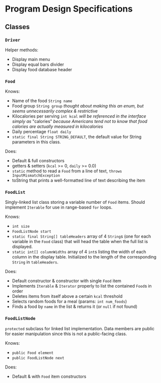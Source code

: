 # Program Design Specifications
## Classes
### `Driver`
Helper methods:
- Display main menu
- Display equal bars divider
- Display food database header

### `Food`
Knows:
- Name of the food `String name`
- Food group `String group` *thought about making this an enum, but seems unnecessarily complex & restrictive*
- Kilocalories per serving `int kcal` *will be referenced in the interface simply as* "calories" *because Americans tend not to know that food calories are actually measured in kilocalories*
- Daily percentage `float daily`
- `static final String STRING_DEFAULT`, the default value for String parameters in this class.

Does:
- Default & full constructors
- getters & setters (`kcal` >= 0, `daily` >= 0.0)
- `static` method to read a `Food` from a line of text, `throws InputMismatchException`
- toString that prints a well-formatted line of text describing the item

### `FoodList`
Singly-linked list class storing a variable number of `Food` items.
Should implement `Iterable` for use in range-based `for` loops.

Knows:
- `int size`
- `FoodListNode start`
- `static final String[] tableHeaders` array of 4 `String`s (one for each variable in the `Food` class) that will head the table when the full list is displayed.
- `static int[] columnWidths` array of 4 `int`s listing the width of each column in the display table. Initialized to the length of the corresponding `String` in `tableHeaders`.

Does:
- Default constructor & constructor with single `Food` item
- Implements `Iterable` & `Iterator` properly to list the contained `Food`s in order
- Deletes items from itself above a certain `kcal` threshold
- Selects random foods for a meal (params: `int num_foods`)
- Finds a food by `name` in the list & returns it (or `null` if not found)

### `FoodListNode`
`protected` subclass for linked list implementation. Data members are
public for easier manipulation since this is not a public-facing class.

Knows:
- `public Food element`
- `public FoodListNode next`

Does:
- Default & with `Food` item constructors
